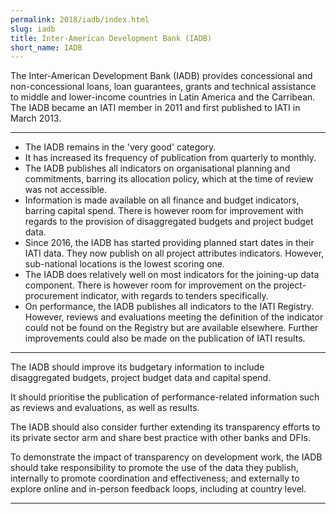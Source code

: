 ```yaml
---
permalink: 2018/iadb/index.html
slug: iadb
title: Inter-American Development Bank (IADB)
short_name: IADB
---
```


The Inter-American Development Bank (IADB) provides concessional and non-concessional loans, loan guarantees, grants and technical assistance to middle and lower-income countries in Latin America and the Carribean. The IADB became an IATI member in 2011 and first published to IATI in March 2013. 

---

- The IADB remains in the 'very good' category.
- It has increased its frequency of publication from quarterly to monthly. 
- The IADB publishes all indicators on organisational planning and commitments, barring its allocation policy, which at the time of review was not accessible. 
- Information is made available on all finance and budget indicators, barring capital spend. There is however room for improvement with regards to the provision of disaggregated budgets and project budget data. 
- Since 2016, the IADB has started providing planned start dates in their IATI data. They now publish on all project attributes indicators. However, sub-national locations is the lowest scoring one. 
- The IADB does relatively well on most indicators for the joining-up data component. There is however room for improvement on the project-procurement indicator, with regards to tenders specifically. 
- On performance, the IADB publishes all indicators to the IATI Registry. However, reviews and evaluations meeting the definition of the indicator could not be found on the Registry but are available elsewhere. Further improvements could also be made on the publication of IATI results. 

---

The IADB should improve its budgetary information to include disaggregated budgets, project budget data and capital spend.

It should prioritise the publication of performance-related information such as reviews and evaluations, as well as results.

The IADB should also consider further extending its transparency efforts to its private sector arm and share best practice with other banks and DFIs.

To demonstrate the impact of transparency on development work, the IADB should take responsibility to promote the use of the data they publish, internally to promote coordination and effectiveness; and externally to explore online and in-person feedback loops, including at country level. 

---
